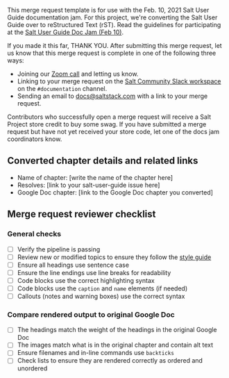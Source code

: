 This merge request template is for use with the Feb. 10, 2021 Salt User Guide
documentation jam. For this project, we're converting the Salt User Guide over
to reStructured Text (rST). Read the guidelines for participating at the
[Salt User Guide Doc Jam (Feb 10)](https://docs.google.com/document/d/1Jiabhr9-PGJLZiueuRvaOgELN7nlLc-vYU369q2CN3I/edit?usp=sharing).

If you made it this far, THANK YOU. After submitting this merge request, let
us know that this merge request is complete in one of the following three ways:

- Joining our [Zoom call](https://VMware.zoom.us/j/92385831368?pwd=Q2NJTjhZaFFsK3h1QUJ6WUxncERDZz09)
  and letting us know.
- Linking to your merge request on the [Salt Community Slack workspace](https://saltstackcommunity.herokuapp.com/)
  on the ``#documentation`` channel.
- Sending an email to [docs@saltstack.com](mailto:docs@saltstack.com) with a
  link to your merge request.

Contributors who successfully open a merge request will receive a Salt Project
store credit to buy some swag. If you have submitted a merge request but have
not yet received your store code, let one of the docs jam coordinators know.


## Converted chapter details and related links

- Name of chapter: [write the name of the chapter here]
- Resolves: [link to your salt-user-guide issue here]
- Google Doc chapter: [link to the Google Doc chapter you converted]


## Merge request reviewer checklist

### General checks

- [ ] Verify the pipeline is passing
- [ ] Review new or modified topics to ensure they follow the [style
      guide](https://gitlab.com/saltstack/open/docs/salt-user-guide/-/blob/master/docs/topics/style-guide.rst)
- [ ] Ensure all headings use sentence case
- [ ] Ensure the line endings use line breaks for readability
- [ ] Code blocks use the correct highlighting syntax
- [ ] Code blocks use the ``caption`` and ``name`` elements (if needed)
- [ ] Callouts (notes and warning boxes) use the correct syntax

### Compare rendered output to original Google Doc

- [ ] The headings match the weight of the headings in the original Google Doc
- [ ] The images match what is in the original chapter and contain alt text
- [ ] Ensure filenames and in-line commands use ``backticks``
- [ ] Check lists to ensure they are rendered correctly as ordered and unordered
